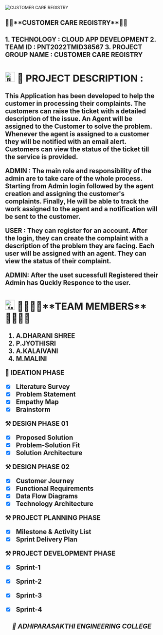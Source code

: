 ![CUSTOMER CARE REGISTRY](https://github.com/Adharanishree/dreamproject/blob/main/Customer%20Care%20Registry.gif)

<h2>👨‍💻**CUSTOMER CARE REGISTRY**👨‍💻<h2>
1. TECHNOLOGY : CLOUD APP DEVELOPMENT
2. TEAM ID          : PNT2022TMID38567
3. PROJECT GROUP NAME : CUSTOMER CARE REGISTRY
  
  <div>
 <h2><picture>
  <source srcset="https://fonts.gstatic.com/s/e/notoemoji/latest/1f31f/512.webp" type="image/webp">
  <img src="https://fonts.gstatic.com/s/e/notoemoji/latest/1f31f/512.gif" alt="🌟" width="32" height="32">
</picture> 📒 PROJECT DESCRIPTION :</h2></div>
  
  

This Application has been developed to help the customer in processing their complaints. The customers can raise the ticket with a detailed description of the issue. An Agent will be assigned to the Customer to solve the problem. Whenever the agent is assigned to a customer they will be notified with an email alert. Customers can view the status of the ticket till the service is provided.

ADMIN : The main role and responsibility of the admin are to take care of the whole process. Starting from Admin login followed by the agent creation and assigning the customer's complaints. Finally, He will be able to track the work assigned to the agent and a notification will be sent to the customer.

USER : They can register for an account. After the login, they can create the complaint with a description of the problem they are facing. Each user will be assigned with an agent. They can view the status of their complaint. 
  
  ADMIN: After the uset sucessfull Registered their Admin has Quckly Responce to the user.
  
  
  <div>
 <h2><picture>
  <source srcset="https://fonts.gstatic.com/s/e/notoemoji/latest/270c_1f3fc/512.webp" type="image/webp">
  <img src="https://fonts.gstatic.com/s/e/notoemoji/latest/270c_1f3fc/512.gif" alt="✌" width="32" height="32">
</picture> 👨‍🎓👨‍🎓**TEAM MEMBERS**👨‍🎓👨‍🎓</h2></div>

1. A.DHARANI SHREE
2. P.JYOTHISRI
3. A.KALAIVANI
4. M.MALINI

**🧩 IDEATION PHASE**
    
- [x] Literature Survey <br>
- [x] Problem Statement <br>
- [x] Empathy Map <br>
- [x] Brainstorm<br>
 
 **⚒️ DESIGN PHASE 01**
- [x] Proposed Solution <br>
- [x] Problem-Solution Fit <br>
- [x] Solution Architecture <br>

**⚒️ DESIGN PHASE 02**
- [x] Customer Journey <br>
- [x] Functional  Requirements  <br>
- [x] Data Flow Diagrams <br>
- [x] Technology Architecture <br>

**⚒️ PROJECT PLANNING PHASE**
- [x] Milestone & Activity List <br>
- [x] Sprint Delivery Plan <br>

**⚒️ PROJECT DEVELOPMENT PHASE**
- [x] Sprint-1 <br>
- [x] Sprint-2 <br>
- [x] Sprint-3 <br>
- [x] Sprint-4 <br>


  
  
<div align="center">
  <h5> 🏫 ADHIPARASAKTHI ENGINEERING COLLEGE</h5>



